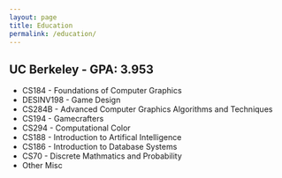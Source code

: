 ```yaml
---
layout: page
title: Education
permalink: /education/
---
```


<h2>UC Berkeley - GPA: 3.953</h2>
<ul>
  <li>CS184	- Foundations of Computer Graphics</li>
  <li>DESINV198 - Game Design</li>
  <li>CS284B	- Advanced Computer Graphics Algorithms and Techniques</li>
  <li>CS194	- Gamecrafters</li>
  <li>CS294	- Computational Color</li>
  <li>CS188	- Introduction to Artifical Intelligence</li>
  <li>CS186	- Introduction to Database Systems</li>
  <li>CS70	- Discrete Mathmatics and Probability</li>
  <li>Other Misc</li>
</ul>
